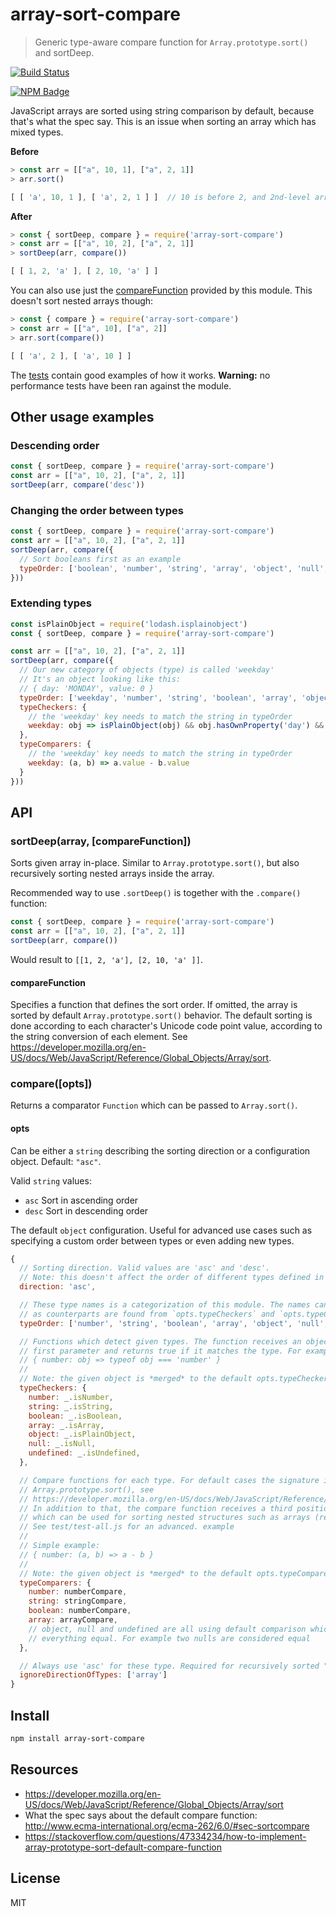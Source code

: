 # array-sort-compare

> Generic type-aware compare function for `Array.prototype.sort()` and sortDeep.

[![Build Status](https://travis-ci.org/kimmobrunfeldt/array-sort-compare.svg?branch=master)](https://travis-ci.org/kimmobrunfeldt/array-sort-compare)

[![NPM Badge](https://nodei.co/npm/array-sort-compare.png?downloads=true)](https://www.npmjs.com/package/array-sort-compare)

JavaScript arrays are sorted using string comparison by default, because that's what the spec say.
This is an issue when sorting an array which has mixed types.

**Before**

```js
> const arr = [["a", 10, 1], ["a", 2, 1]]
> arr.sort()

[ [ 'a', 10, 1 ], [ 'a', 2, 1 ] ]  // 10 is before 2, and 2nd-level arrays are not sorted
```

**After**

```js
> const { sortDeep, compare } = require('array-sort-compare')
> const arr = [["a", 10, 2], ["a", 2, 1]]
> sortDeep(arr, compare())

[ [ 1, 2, 'a' ], [ 2, 10, 'a' ] ]
```

You can also use just the [compareFunction](https://developer.mozilla.org/en-US/docs/Web/JavaScript/Reference/Global_Objects/Array/sort#Parameters)
provided by this module. This doesn't sort nested arrays though:

```js
> const { compare } = require('array-sort-compare')
> const arr = [["a", 10], ["a", 2]]
> arr.sort(compare())

[ [ 'a', 2 ], [ 'a', 10 ] ]
```

The [tests](test/test-all.js) contain good examples of how it works. **Warning:** no performance
tests have been ran against the module.


## Other usage examples

### Descending order

```js
const { sortDeep, compare } = require('array-sort-compare')
const arr = [["a", 10, 2], ["a", 2, 1]]
sortDeep(arr, compare('desc'))
```

### Changing the order between types

```js
const { sortDeep, compare } = require('array-sort-compare')
const arr = [["a", 10, 2], ["a", 2, 1]]
sortDeep(arr, compare({
  // Sort booleans first as an example
  typeOrder: ['boolean', 'number', 'string', 'array', 'object', 'null', 'undefined']
}))
```

### Extending types

```js
const isPlainObject = require('lodash.isplainobject')
const { sortDeep, compare } = require('array-sort-compare')

const arr = [["a", 10, 2], ["a", 2, 1]]
sortDeep(arr, compare({
  // Our new category of objects (type) is called 'weekday'
  // It's an object looking like this:
  // { day: 'MONDAY', value: 0 }
  typeOrder: ['weekday', 'number', 'string', 'boolean', 'array', 'object', 'null', 'undefined']
  typeCheckers: {
    // the 'weekday' key needs to match the string in typeOrder
    weekday: obj => isPlainObject(obj) && obj.hasOwnProperty('day') && obj.hasOwnProperty('value')
  },
  typeComparers: {
    // the 'weekday' key needs to match the string in typeOrder
    weekday: (a, b) => a.value - b.value
  }
}))
```


## API

### sortDeep(array, [compareFunction])

Sorts given array in-place. Similar to `Array.prototype.sort()`, but also recursively sorting nested
arrays inside the array.

Recommended way to use `.sortDeep()` is together with the `.compare()` function:

```js
const { sortDeep, compare } = require('array-sort-compare')
const arr = [["a", 10, 2], ["a", 2, 1]]
sortDeep(arr, compare())
```

Would result to `[[1, 2, 'a'], [2, 10, 'a' ]]`.

#### compareFunction

Specifies a function that defines the sort order. If omitted, the array is sorted by default
`Array.prototype.sort()` behavior. The default sorting is done according to
each character's Unicode code point value, according to the string conversion of each element.
See https://developer.mozilla.org/en-US/docs/Web/JavaScript/Reference/Global_Objects/Array/sort.


### compare([opts])

Returns a comparator `Function` which can be passed to `Array.sort()`.

#### opts

Can be either a `string` describing the sorting direction or a configuration object. Default: `"asc"`.

Valid `string` values:

* `asc` Sort in ascending order
* `desc` Sort in descending order

The default `object` configuration. Useful for advanced use cases such as specifying a custom order
between types or even adding new types.

```js
{
  // Sorting direction. Valid values are 'asc' and 'desc'.
  // Note: this doesn't affect the order of different types defined in `opts.typeOrder`
  direction: 'asc',

  // These type names is a categorization of this module. The names can be anything, as long
  // as counterparts are found from `opts.typeCheckers` and `opts.typeComparers`.
  typeOrder: ['number', 'string', 'boolean', 'array', 'object', 'null', 'undefined'],

  // Functions which detect given types. The function receives an object of unknown type as the
  // first parameter and returns true if it matches the type. For example
  // { number: obj => typeof obj === 'number' }
  //
  // Note: the given object is *merged* to the default opts.typeCheckers
  typeCheckers: {
    number: _.isNumber,
    string: _.isString,
    boolean: _.isBoolean,
    array: _.isArray,
    object: _.isPlainObject,
    null: _.isNull,
    undefined: _.isUndefined,
  },

  // Compare functions for each type. For default cases the signature is the same as
  // Array.prototype.sort(), see
  // https://developer.mozilla.org/en-US/docs/Web/JavaScript/Reference/Global_Objects/Array/sort#Description
  // In addition to that, the compare function receives a third positional argument `genericCompare`,
  // which can be used for sorting nested structures such as arrays (recursion).
  // See test/test-all.js for an advanced. example
  //
  // Simple example:
  // { number: (a, b) => a - b }
  //
  // Note: the given object is *merged* to the default opts.typeComparers
  typeComparers: {
    number: numberCompare,
    string: stringCompare,
    boolean: numberCompare,
    array: arrayCompare,
    // object, null and undefined are all using default comparison which considers
    // everything equal. For example two nulls are considered equal
  },

  // Always use 'asc' for these type. Required for recursively sorted "container" types
  ignoreDirectionOfTypes: ['array']
}
```

## Install

```bash
npm install array-sort-compare
```


## Resources

* https://developer.mozilla.org/en-US/docs/Web/JavaScript/Reference/Global_Objects/Array/sort
* What the spec says about the default compare function: http://www.ecma-international.org/ecma-262/6.0/#sec-sortcompare
* https://stackoverflow.com/questions/47334234/how-to-implement-array-prototype-sort-default-compare-function


## License

MIT
